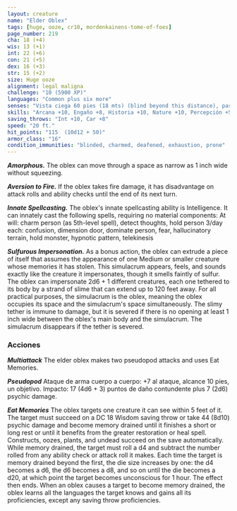 ```yaml
---
layout: creature
name: "Elder Oblex"
tags: [huge, ooze, cr10, mordenkainens-tome-of-foes]
page_number: 219
cha: 18 (+4)
wis: 13 (+1)
int: 22 (+6)
con: 21 (+5)
dex: 16 (+3)
str: 15 (+2)
size: Huge ooze
alignment: legal maligna
challenge: "10 (5900 XP)"
languages: "Common plus six more"
senses: "Vista ciega 60 pies (18 mts) (blind beyond this distance), passive Perception 15"
skills: "Arcana +10, Engaño +8, Historia +10, Nature +10, Percepción +5, Religión +10"
saving_throws: "Int +10, Car +8"
speed: "20 ft."
hit_points: "115  (10d12 + 50)"
armor_class: "16"
condition_immunities: "blinded, charmed, deafened, exhaustion, prone"
---
```


***Amorphous.*** The oblex can move through a space as narrow as 1 inch wide without squeezing.

***Aversion to Fire.*** If the oblex takes fire damage, it has disadvantage on attack rolls and ability checks until the end of its next turn.

***Innate Spellcasting.*** The oblex's innate spellcasting ability is Intelligence. It can innately cast the following spells, requiring no material components:
At will: charm person (as 5th-level spell), detect thoughts, hold person
3/day each: confusion, dimension door, dominate person, fear, hallucinatory terrain, hold monster, hypnotic pattern, telekinesis

***Sulfurous Impersonation.*** As a bonus action, the oblex can extrude a piece of itself that assumes the appearance of one Medium or smaller creature whose memories it has stolen. This simulacrum appears, feels, and sounds exactly like the creature it impersonates, though it smells faintly of sulfur. The oblex can impersonate 2d6 + 1 different creatures, each one tethered to its body by a strand of slime that can extend up to 120 feet away. For all practical purposes, the simulacrum is the oblex, meaning the oblex occupies its space and the simulacrum's space simultaneously. The slimy tether is immune to damage, but it is severed if there is no opening at least 1 inch wide between the oblex's main body and the simulacrum. The simulacrum disappears if the tether is severed.

### Acciones

***Multiattack*** The elder oblex makes two pseudopod attacks and uses Eat Memories.

***Pseudopod*** Ataque de arma cuerpo a cuerpo: +7 al ataque, alcance 10 pies, un objetivo. Impacto: 17 (4d6 + 3) puntos de daño contundente plus 7 (2d6) psychic damage.

***Eat Memories*** The oblex targets one creature it can see within 5 feet of it. The target must succeed on a DC 18 Wisdom saving throw or take 44 (8d10) psychic damage and become memory drained until it finishes a short or long rest or until it benefits from the greater restoration or heal spell. Constructs, oozes, plants, and undead succeed on the save automatically.
While memory drained, the target must roll a d4 and subtract the number rolled from any ability check or attack roll it makes. Each time the target is memory drained beyond the first, the die size increases by one: the d4 becomes a d6, the d6 becomes a d8, and so on until the die becomes a d20, at which point the target becomes unconscious for 1 hour. The effect then ends.
When an oblex causes a target to become memory drained, the oblex learns all the languages the target knows and gains all its proficiencies, except any saving throw proficiencies.
